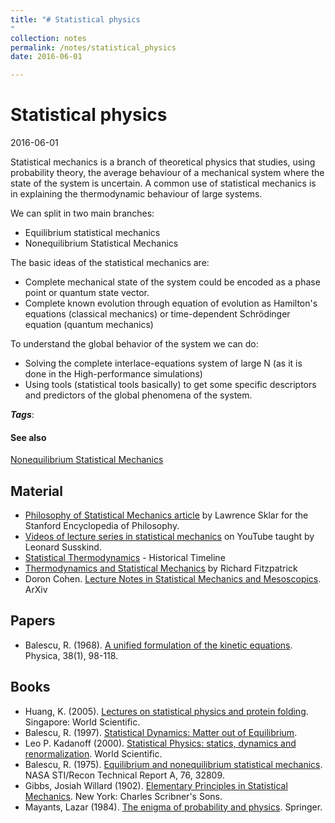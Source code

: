 ```yaml
---
title: "# Statistical physics
"
collection: notes
permalink: /notes/statistical_physics
date: 2016-06-01

---
```


# Statistical physics

2016-06-01

Statistical mechanics is a branch of theoretical physics that studies, using probability theory, the average behaviour of a mechanical system where the state of the system is uncertain. A common use of statistical mechanics is in explaining the thermodynamic behaviour of large systems.

We can split in two main branches:
* Equilibrium statistical mechanics
* Nonequilibrium Statistical Mechanics

The basic ideas of the statistical mechanics are:
* Complete mechanical state of the system could be encoded as a phase point or quantum state vector.
* Complete known evolution through equation of evolution as Hamilton's equations (classical mechanics) or time-dependent Schrödinger equation (quantum mechanics)

To understand the global behavior of the system we can do:
* Solving the complete interlace-equations system of large N (as it is done in the High-performance simulations)
* Using tools (statistical tools basically) to get some specific descriptors and predictors of the global phenomena of the system.

***Tags***: 

#### See also
[Nonequilibrium Statistical Mechanics](/notes/nonequilibrium_statistical_mechanics)

## Material
* [Philosophy of Statistical Mechanics article](http://plato.stanford.edu/entries/statphys-statmech/) by Lawrence Sklar for the Stanford Encyclopedia of Philosophy.
* [Videos of lecture series in statistical mechanics](https://www.youtube.com/watch?v=H1Zbp6__uNw&list=PLB72416C707D85AB0&index=1) on YouTube taught by Leonard Susskind.
* [Statistical Thermodynamics](http://history.hyperjeff.net/statmech.html) - Historical Timeline
* [Thermodynamics and Statistical Mechanics](http://farside.ph.utexas.edu/teaching/sm1/statmech.pdf) by Richard Fitzpatrick
* Doron Cohen. [Lecture Notes in Statistical Mechanics and Mesoscopics](http://arxiv.org/abs/1107.0568). ArXiv

## Papers
* Balescu, R. (1968). [A unified formulation of the kinetic equations](http://www.sciencedirect.com/science/article/pii/0031891468900645). Physica, 38(1), 98-118.

## Books
* Huang, K. (2005). [Lectures on statistical physics and protein folding](https://www.goodreads.com/book/show/276787.Lectures_on_Statistical_Physics_and_Protein_Folding). Singapore: World Scientific.
* Balescu, R. (1997). [Statistical Dynamics: Matter out of Equilibrium](https://www.goodreads.com/book/show/6347852-statistical-dynamics).
* Leo P. Kadanoff (2000). [Statistical Physics: statics, dynamics and renormalization](https://www.goodreads.com/book/show/1739247.Statistical_Physics). World Scientific.
* Balescu, R. (1975). [Equilibrium and nonequilibrium statistical mechanics](https://www.goodreads.com/book/show/4731206-equilibrium-and-nonequilibrium-statistical-mechanics). NASA STI/Recon Technical Report A, 76, 32809.
* Gibbs, Josiah Willard (1902). [Elementary Principles in Statistical Mechanics](https://www.goodreads.com/book/show/5011506-elementary-principles-in-statistical-mechanics). New York: Charles Scribner's Sons.
* Mayants, Lazar (1984). [The enigma of probability and physics](https://www.goodreads.com/book/show/18574977-the-enigma-of-probability-and-physics). Springer.


